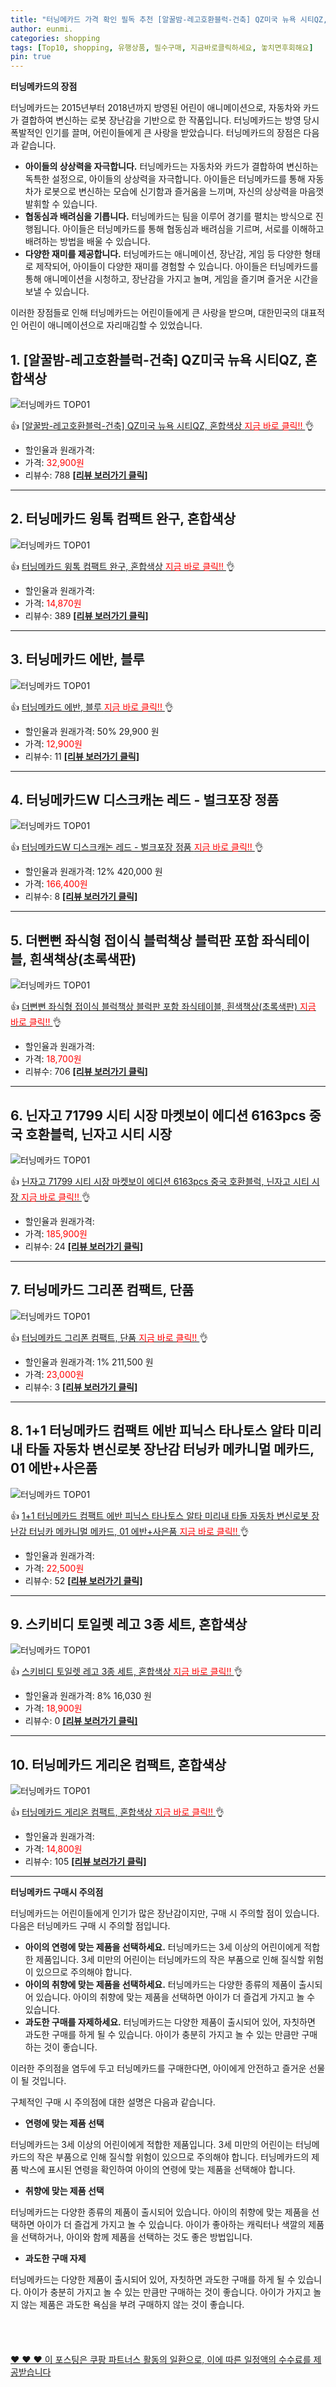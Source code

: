 ```yaml
---
title: "터닝메카드 가격 확인 필독 추천 [알꿀밤-레고호환블럭-건축] QZ미국 뉴욕 시티QZ, 혼합색상 비교 장점 구매가이드"
author: eunmi.
categories: shopping
tags: [Top10, shopping, 유행상품, 필수구매, 지금바로클릭하세요, 놓치면후회해요]
pin: true
---
```

**터닝메카드의 장점**

터닝메카드는 2015년부터 2018년까지 방영된 어린이 애니메이션으로, 자동차와 카드가 결합하여 변신하는 로봇 장난감을 기반으로 한 작품입니다. 터닝메카드는 방영 당시 폭발적인 인기를 끌며, 어린이들에게 큰 사랑을 받았습니다. 터닝메카드의 장점은 다음과 같습니다.

* **아이들의 상상력을 자극합니다.** 터닝메카드는 자동차와 카드가 결합하여 변신하는 독특한 설정으로, 아이들의 상상력을 자극합니다. 아이들은 터닝메카드를 통해 자동차가 로봇으로 변신하는 모습에 신기함과 즐거움을 느끼며, 자신의 상상력을 마음껏 발휘할 수 있습니다.
* **협동심과 배려심을 기릅니다.** 터닝메카드는 팀을 이루어 경기를 펼치는 방식으로 진행됩니다. 아이들은 터닝메카드를 통해 협동심과 배려심을 기르며, 서로를 이해하고 배려하는 방법을 배울 수 있습니다.
* **다양한 재미를 제공합니다.** 터닝메카드는 애니메이션, 장난감, 게임 등 다양한 형태로 제작되어, 아이들이 다양한 재미를 경험할 수 있습니다. 아이들은 터닝메카드를 통해 애니메이션을 시청하고, 장난감을 가지고 놀며, 게임을 즐기며 즐거운 시간을 보낼 수 있습니다.

이러한 장점들로 인해 터닝메카드는 어린이들에게 큰 사랑을 받으며, 대한민국의 대표적인 어린이 애니메이션으로 자리매김할 수 있었습니다.

   

## 1. [알꿀밤-레고호환블럭-건축] QZ미국 뉴욕 시티QZ, 혼합색상

![터닝메카드 TOP01](https://thumbnail8.coupangcdn.com/thumbnails/remote/230x230ex/image/vendor_inventory/74ac/4f92c7b433da23da6b4eba4bf52ac8b4127ff247144d2a274517403fe0ec.jpg)


👍 [[알꿀밤-레고호환블럭-건축] QZ미국 뉴욕 시티QZ, 혼합색상 <font color=red> 지금 바로 클릭!! </font> ](https://link.coupang.com/re/AFFSDP?lptag=AF3617701&subid=GithubCoopas&pageKey=7232735172&traceid=V0-153&itemId=18356899028&vendorItemId=85500724784) 👌 


- 할인율과 원래가격: 
- 가격: <span style='color:red'>32,900원</span>
- 리뷰수: 788  [**[리뷰 보러가기 클릭]**](https://link.coupang.com/re/AFFSDP?lptag=AF3617701&subid=GithubCoopas&pageKey=7232735172&traceid=V0-153&itemId=18356899028&vendorItemId=85500724784)

---


   

## 2. 터닝메카드 윙톡 컴팩트 완구, 혼합색상

![터닝메카드 TOP01](https://thumbnail8.coupangcdn.com/thumbnails/remote/230x230ex/image/retail/images/2023/07/03/18/6/c5e5c188-7491-4264-bab4-4343df2616e6.jpg)


👍 [터닝메카드 윙톡 컴팩트 완구, 혼합색상 <font color=red> 지금 바로 클릭!! </font> ](https://link.coupang.com/re/AFFSDP?lptag=AF3617701&subid=GithubCoopas&pageKey=7441893942&traceid=V0-153&itemId=19353656443&vendorItemId=86466844259) 👌 


- 할인율과 원래가격: 
- 가격: <span style='color:red'>14,870원</span>
- 리뷰수: 389  [**[리뷰 보러가기 클릭]**](https://link.coupang.com/re/AFFSDP?lptag=AF3617701&subid=GithubCoopas&pageKey=7441893942&traceid=V0-153&itemId=19353656443&vendorItemId=86466844259)

---


   

## 3. 터닝메카드 에반, 블루

![터닝메카드 TOP01](https://thumbnail9.coupangcdn.com/thumbnails/remote/230x230ex/image/vendor_inventory/367f/4925d36a421936a6cf0b161fa046e8a7cff8307250113b1f0d67b3f98957.jpg)


👍 [터닝메카드 에반, 블루 <font color=red> 지금 바로 클릭!! </font> ](https://link.coupang.com/re/AFFSDP?lptag=AF3617701&subid=GithubCoopas&pageKey=4876400125&traceid=V0-153&itemId=6344071196&vendorItemId=85765343600) 👌 


- 할인율과 원래가격: 50%  29,900   원
- 가격: <span style='color:red'>12,900원</span>
- 리뷰수: 11  [**[리뷰 보러가기 클릭]**](https://link.coupang.com/re/AFFSDP?lptag=AF3617701&subid=GithubCoopas&pageKey=4876400125&traceid=V0-153&itemId=6344071196&vendorItemId=85765343600)

---


   

## 4. 터닝메카드W 디스크캐논 레드 - 벌크포장 정품

![터닝메카드 TOP01](https://thumbnail10.coupangcdn.com/thumbnails/remote/230x230ex/image/vendor_inventory/477c/beb992f9b29dc1aa4779867626329f01adc0afcdb60f07e216d4485d20e5.png)


👍 [터닝메카드W 디스크캐논 레드 - 벌크포장 정품 <font color=red> 지금 바로 클릭!! </font> ](https://link.coupang.com/re/AFFSDP?lptag=AF3617701&subid=GithubCoopas&pageKey=7397473844&traceid=V0-153&itemId=19139554839&vendorItemId=86258893379) 👌 


- 할인율과 원래가격: 12%  420,000   원
- 가격: <span style='color:red'>166,400원</span>
- 리뷰수: 8  [**[리뷰 보러가기 클릭]**](https://link.coupang.com/re/AFFSDP?lptag=AF3617701&subid=GithubCoopas&pageKey=7397473844&traceid=V0-153&itemId=19139554839&vendorItemId=86258893379)

---


   

## 5. 더뻔뻔 좌식형 접이식 블럭책상 블럭판 포함 좌식테이블, 흰색책상(초록색판)

![터닝메카드 TOP01](https://thumbnail6.coupangcdn.com/thumbnails/remote/230x230ex/image/vendor_inventory/images/2018/07/30/2/6/56ab1410-a0f2-49d0-b218-585bd8c41a67.jpg)


👍 [더뻔뻔 좌식형 접이식 블럭책상 블럭판 포함 좌식테이블, 흰색책상(초록색판) <font color=red> 지금 바로 클릭!! </font> ](https://link.coupang.com/re/AFFSDP?lptag=AF3617701&subid=GithubCoopas&pageKey=6714199889&traceid=V0-153&itemId=15597132689&vendorItemId=80286831997) 👌 


- 할인율과 원래가격: 
- 가격: <span style='color:red'>18,700원</span>
- 리뷰수: 706  [**[리뷰 보러가기 클릭]**](https://link.coupang.com/re/AFFSDP?lptag=AF3617701&subid=GithubCoopas&pageKey=6714199889&traceid=V0-153&itemId=15597132689&vendorItemId=80286831997)

---


   

## 6. 닌자고 71799 시티 시장 마켓보이 에디션 6163pcs 중국 호환블럭, 닌자고 시티 시장

![터닝메카드 TOP01](https://thumbnail6.coupangcdn.com/thumbnails/remote/230x230ex/image/vendor_inventory/3f8f/e7df911caaab88d33d40637fd6e145045d09807772b2f3a294320707b874.jpg)


👍 [닌자고 71799 시티 시장 마켓보이 에디션 6163pcs 중국 호환블럭, 닌자고 시티 시장 <font color=red> 지금 바로 클릭!! </font> ](https://link.coupang.com/re/AFFSDP?lptag=AF3617701&subid=GithubCoopas&pageKey=7558088037&traceid=V0-153&itemId=19906175361&vendorItemId=87493891334) 👌 


- 할인율과 원래가격: 
- 가격: <span style='color:red'>185,900원</span>
- 리뷰수: 24  [**[리뷰 보러가기 클릭]**](https://link.coupang.com/re/AFFSDP?lptag=AF3617701&subid=GithubCoopas&pageKey=7558088037&traceid=V0-153&itemId=19906175361&vendorItemId=87493891334)

---


   

## 7. 터닝메카드 그리폰 컴팩트, 단품

![터닝메카드 TOP01](https://thumbnail8.coupangcdn.com/thumbnails/remote/230x230ex/image/vendor_inventory/cfbe/d65e455fc2e9ff3611dcf6c2fee8ab5f0499ad0e3288867ba9a9d22740f3.jpg)


👍 [터닝메카드 그리폰 컴팩트, 단품 <font color=red> 지금 바로 클릭!! </font> ](https://link.coupang.com/re/AFFSDP?lptag=AF3617701&subid=GithubCoopas&pageKey=7619025982&traceid=V0-153&itemId=20195699368&vendorItemId=87312354366) 👌 


- 할인율과 원래가격: 1%  211,500   원
- 가격: <span style='color:red'>23,000원</span>
- 리뷰수: 3  [**[리뷰 보러가기 클릭]**](https://link.coupang.com/re/AFFSDP?lptag=AF3617701&subid=GithubCoopas&pageKey=7619025982&traceid=V0-153&itemId=20195699368&vendorItemId=87312354366)

---


   

## 8. 1+1 터닝메카드 컴팩트 에반 피닉스 타나토스 알타 미리내 타돌 자동차 변신로봇 장난감 터닝카 메카니멀 메카드, 01 에반+사은품

![터닝메카드 TOP01](https://thumbnail7.coupangcdn.com/thumbnails/remote/230x230ex/image/vendor_inventory/5a12/cbd9eb72b46e9ac6fd4405c3277c19f8f4c4c6338a8a7b0517620482a609.jpg)


👍 [1+1 터닝메카드 컴팩트 에반 피닉스 타나토스 알타 미리내 타돌 자동차 변신로봇 장난감 터닝카 메카니멀 메카드, 01 에반+사은품 <font color=red> 지금 바로 클릭!! </font> ](https://link.coupang.com/re/AFFSDP?lptag=AF3617701&subid=GithubCoopas&pageKey=7398348455&traceid=V0-153&itemId=19143462252&vendorItemId=86262664519) 👌 


- 할인율과 원래가격: 
- 가격: <span style='color:red'>22,500원</span>
- 리뷰수: 52  [**[리뷰 보러가기 클릭]**](https://link.coupang.com/re/AFFSDP?lptag=AF3617701&subid=GithubCoopas&pageKey=7398348455&traceid=V0-153&itemId=19143462252&vendorItemId=86262664519)

---


   

## 9. 스키비디 토일렛 레고 3종 세트, 혼합색상

![터닝메카드 TOP01](https://thumbnail6.coupangcdn.com/thumbnails/remote/230x230ex/image/retail/images/2023/10/17/16/9/e8e49f8e-a230-43b9-8447-b58c6dc49662.jpg)


👍 [스키비디 토일렛 레고 3종 세트, 혼합색상 <font color=red> 지금 바로 클릭!! </font> ](https://link.coupang.com/re/AFFSDP?lptag=AF3617701&subid=GithubCoopas&pageKey=7658396357&traceid=V0-153&itemId=20395950620&vendorItemId=87478538521) 👌 


- 할인율과 원래가격: 8%  16,030   원
- 가격: <span style='color:red'>18,900원</span>
- 리뷰수: 0  [**[리뷰 보러가기 클릭]**](https://link.coupang.com/re/AFFSDP?lptag=AF3617701&subid=GithubCoopas&pageKey=7658396357&traceid=V0-153&itemId=20395950620&vendorItemId=87478538521)

---


   

## 10. 터닝메카드 게리온 컴팩트, 혼합색상

![터닝메카드 TOP01](https://thumbnail6.coupangcdn.com/thumbnails/remote/230x230ex/image/vendor_inventory/7fb7/755da97b9aaae9c5b4e21960565537aca7e2e791a344cde047e0f07110e9.jpg)


👍 [터닝메카드 게리온 컴팩트, 혼합색상 <font color=red> 지금 바로 클릭!! </font> ](https://link.coupang.com/re/AFFSDP?lptag=AF3617701&subid=GithubCoopas&pageKey=7619026157&traceid=V0-153&itemId=20195699881&vendorItemId=87286714945) 👌 


- 할인율과 원래가격: 
- 가격: <span style='color:red'>14,800원</span>
- 리뷰수: 105  [**[리뷰 보러가기 클릭]**](https://link.coupang.com/re/AFFSDP?lptag=AF3617701&subid=GithubCoopas&pageKey=7619026157&traceid=V0-153&itemId=20195699881&vendorItemId=87286714945)

---
**터닝메카드 구매시 주의점**

터닝메카드는 어린이들에게 인기가 많은 장난감이지만, 구매 시 주의할 점이 있습니다. 다음은 터닝메카드 구매 시 주의할 점입니다.

* **아이의 연령에 맞는 제품을 선택하세요.** 터닝메카드는 3세 이상의 어린이에게 적합한 제품입니다. 3세 미만의 어린이는 터닝메카드의 작은 부품으로 인해 질식할 위험이 있으므로 주의해야 합니다.
* **아이의 취향에 맞는 제품을 선택하세요.** 터닝메카드는 다양한 종류의 제품이 출시되어 있습니다. 아이의 취향에 맞는 제품을 선택하면 아이가 더 즐겁게 가지고 놀 수 있습니다.
* **과도한 구매를 자제하세요.** 터닝메카드는 다양한 제품이 출시되어 있어, 자칫하면 과도한 구매를 하게 될 수 있습니다. 아이가 충분히 가지고 놀 수 있는 만큼만 구매하는 것이 좋습니다.

이러한 주의점을 염두에 두고 터닝메카드를 구매한다면, 아이에게 안전하고 즐거운 선물이 될 것입니다.

구체적인 구매 시 주의점에 대한 설명은 다음과 같습니다.

* **연령에 맞는 제품 선택**

터닝메카드는 3세 이상의 어린이에게 적합한 제품입니다. 3세 미만의 어린이는 터닝메카드의 작은 부품으로 인해 질식할 위험이 있으므로 주의해야 합니다. 터닝메카드의 제품 박스에 표시된 연령을 확인하여 아이의 연령에 맞는 제품을 선택해야 합니다.

* **취향에 맞는 제품 선택**

터닝메카드는 다양한 종류의 제품이 출시되어 있습니다. 아이의 취향에 맞는 제품을 선택하면 아이가 더 즐겁게 가지고 놀 수 있습니다. 아이가 좋아하는 캐릭터나 색깔의 제품을 선택하거나, 아이와 함께 제품을 선택하는 것도 좋은 방법입니다.

* **과도한 구매 자제**

터닝메카드는 다양한 제품이 출시되어 있어, 자칫하면 과도한 구매를 하게 될 수 있습니다. 아이가 충분히 가지고 놀 수 있는 만큼만 구매하는 것이 좋습니다. 아이가 가지고 놀지 않는 제품은 과도한 욕심을 부려 구매하지 않는 것이 좋습니다.<br><br><br><br><br> [ ❤ ❤ ❤ 이 포스팅은 쿠팡 파트너스 활동의 일환으로, 이에 따른 일정액의 수수료를 제공받습니다](https://link.coupang.com/a/bcEFyh)